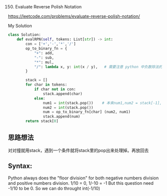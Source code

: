 ## 
150. Evaluate Reverse Polish Notation

https://leetcode.com/problems/evaluate-reverse-polish-notation/

My Solution

```python
class Solution:
    def evalRPN(self, tokens: List[str]) -> int:
        con = ['+','-','*','/']
        op_to_binary_fn = {
            "+": add,
            "-": sub,
            "*": mul,
            "/": lambda x, y: int(x / y),   # 需要注意 python 中负数除法的表现与题目不一致
        }

        stack = []
        for char in tokens:
            if char not in con:
                stack.append(char)
            else:
                num1 = int(stack.pop())    # 本来num1,num2 = stack[-1], stack[-2], 为什么不行??
                num2 = int(stack.pop())
                num = op_to_binary_fn[char] (num2, num1)
                stack.append(num)
        return stack[0]
```

## 思路想法
对对撞就用stack，遇到一个条件就将stack里的pop出来处理掉。再放回去

## Syntax:

Python always does the "floor division" for both negative numbers division and positive numbers division. 1/10 = 0, 1/-10 = -1 But this question need -1/10 to be 0. So we can do throught int(-1/10)


